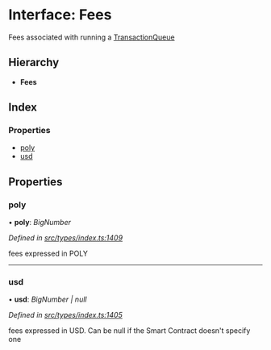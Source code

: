 # Interface: Fees

Fees associated with running a [TransactionQueue](../classes/_entities_transactionqueue_.transactionqueue.md)

## Hierarchy

- **Fees**

## Index

### Properties

- [poly](_types_index_.fees.md#poly)
- [usd](_types_index_.fees.md#usd)

## Properties

### poly

• **poly**: _BigNumber_

_Defined in [src/types/index.ts:1409](https://github.com/PolymathNetwork/polymath-sdk/blob/d80c6e9/src/types/index.ts#L1409)_

fees expressed in POLY

---

### usd

• **usd**: _BigNumber | null_

_Defined in [src/types/index.ts:1405](https://github.com/PolymathNetwork/polymath-sdk/blob/d80c6e9/src/types/index.ts#L1405)_

fees expressed in USD. Can be null if the Smart Contract doesn't specify one
